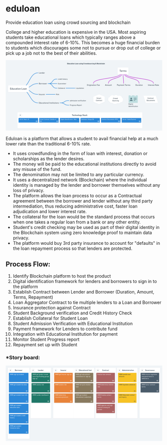 # eduloan
Provide education loan using crowd sourcing and blockchain

College and higher education is expensive in the USA. Most aspiring students take educational
loans which typically ranges above a compounded interest rate of 6-10%. This becomes a huge
financial burden to students which discourages some not to pursue or drop out of college or pick
up a job not to the best of their abilities.

![context](/src/assets/context.png)

Eduloan is a platform that allows a student to avail financial help at a much lower rate than
the traditional 6-10% rate.
* It uses crowdfunding in the form of loan with interest, donation or scholarships as the lender desires.
* The money will be paid to the educational institutions directly to avoid any misuse of the fund.
* The denomination may not be limited to any particular currency.
* It uses a decentralized network (Blockchain) where the individual identity is managed by
  the lender and borrower themselves without any loss of privacy.
* The platform allows the loan process to occur as a Contractual agreement between the
  borrower and lender without any third party intermediation, thus reducing administrative
  cost, faster loan adjudication and lower interest rate.
* The collateral for the loan would be the standard process that occurs when one takes a
  regular loan from a bank or any other entity.
* Student's credit checking may be used as part of their digital identity in the Blockchain
  system using zero knowledge proof to maintain data privacy.
* The platform would buy 3rd party insurance to account for "defaults" in the loan
  repayment process so that lenders are protected.

## Process Flow:
1. Identify Blockchain platform to host the product
1. Digital identification framework for lenders and borrowers to sign in to the platform
1. Establish Contract between Lender and Borrower (Duration, Amount, Terms, Repayment)
1. Loan Aggregator Contract to tie multiple lenders to a Loan and Borrower
1. Insurance protection against Contract
1. Student Background verification and Credit History Check
1. Establish Collateral for Student Loan
1. Student Admission Verification with Educational Institution
1. Payment framework for Lenders to contribute fund
1. Integration with Educational Institution for payment
1. Monitor Student Progress report
1. Repayment set up with Student

### *Story board:
![tasks](/src/assets/task-board.png)
